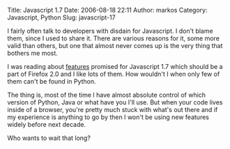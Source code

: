 Title: Javascript 1.7
Date: 2006-08-18 22:11
Author: markos
Category: Javascript, Python
Slug: javascript-17

I fairly often talk to developers with disdain for Javascript. I don't
blame them, since I used to share it. There are various reasons for it,
some more valid than others, but one that almost never comes up is the
very thing that bothers me most.

I was reading about
[features](http://developer.mozilla.org/en/docs/New_in_JavaScript_1.7 "Introduction to Javascript 1.7")
promised for Javascript 1.7 which should be a part of Firefox 2.0 and I
like lots of them. How wouldn't I when only few of them can't be found
in Python.

The thing is, most of the time I have almost absolute control of which
version of Python, Java or what have you I'll use. But when your code
lives inside of a browser, you're pretty much stuck with what's out
there and if my experience is anything to go by then I won't be using
new features widely before next decade.

Who wants to wait that long?

